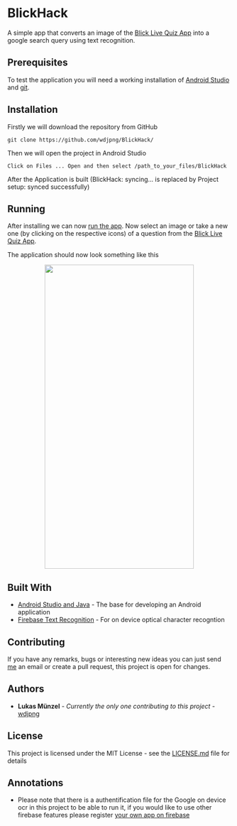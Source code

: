 # BlickHack

A simple app that converts an image of the [Blick Live Quiz App](https://www.blick.ch/services/apps/livequiz/taeglich-mitspielen-und-geld-gewinnen-willkommen-beim-blick-live-quiz-id8820788.html) into a google search query using text recognition.

## Prerequisites

To test the application you will need a working installation of [Android Studio](https://developer.android.com/studio/install) and [git](https://git-scm.com/book/en/v2/Getting-Started-Installing-Git).


## Installation

Firstly we will download the repository from GitHub

```
git clone https://github.com/wdjpng/BlickHack/
```
Then we will open the project in Android Studio
```
Click on Files ... Open and then select /path_to_your_files/BlickHack
```

After the Application is built (BlickHack: syncing... is replaced by Project setup: synced successfully)

## Running
After installing we can now [run the app](https://developer.android.com/studio/run). Now select an image or take a new one (by clicking on the respective icons) of a question from the [Blick Live Quiz App](https://www.blick.ch/services/apps/livequiz/taeglich-mitspielen-und-geld-gewinnen-willkommen-beim-blick-live-quiz-id8820788.html).

The application should now look something like this

<p align="center">
  <img width="336" height="685" src="https://i.ibb.co/58dqZYK/Screenshot-2019-05-04-21-43-06.png">
</p>

## Built With

* [Android Studio and Java](https://developer.android.com/studio) - The base for developing an Android application
* [Firebase Text Recognition](https://firebase.google.com/docs/ml-kit/recognize-text) - For on device optical character recogntion

## Contributing
If you have any remarks, bugs or interesting new ideas you can just send <a href="mailto:muenzel.lukas@gmail.com?">me</a> an email or create a pull request, this project is open for changes. 

## Authors

* **Lukas Münzel** - *Currently the only one contributing to this project* - [wdjpng](https://github.com/wdjpng)

## License

This project is licensed under the MIT License - see the [LICENSE.md](LICENSE.md) file for details

## Annotations

* Please note that there is a authentification file for the Google on device ocr in this project to be able to run it, if you would like to use other firebase features please register [your own app on firebase](https://firebase.google.com/docs/android/setup)



